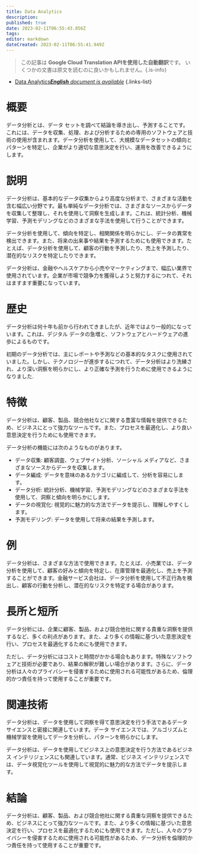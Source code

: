 ```yaml
---
title: Data Analytics
description: 
published: true
date: 2023-02-11T06:55:43.856Z
tags: 
editor: markdown
dateCreated: 2023-02-11T06:55:41.949Z
---
```


> この記事は **Google Cloud Translation APIを使用した自動翻訳**です。
いくつかの文書は原文を読むのに良いかもしれません。{.is-info}



- [Data Analytics***English** document is available*](/en/Knowledge-base/Dictionary/data-analytics)
{.links-list}


# 概要
データ分析とは、データ セットを調べて結論を導き出し、予測することです。これには、データを収集、処理、および分析するための専用のソフトウェアと技術の使用が含まれます。データ分析を使用して、大規模なデータセットの傾向とパターンを特定し、企業がより適切な意思決定を行い、運用を改善できるようにします。

# 説明
データ分析は、基本的なデータ収集からより高度な分析まで、さまざまな活動を含む幅広い分野です。最も単純なデータ分析では、さまざまなソースからデータを収集して整理し、それを使用して洞察を生成します。これは、統計分析、機械学習、予測モデリングなどのさまざまな手法を使用して行うことができます。

データ分析を使用して、傾向を特定し、相関関係を明らかにし、データの異常を検出できます。また、将来の出来事や結果を予測するためにも使用できます。たとえば、データ分析を使用して、顧客の行動を予測したり、売上を予測したり、潜在的なリスクを特定したりできます。

データ分析は、金融やヘルスケアから小売やマーケティングまで、幅広い業界で使用されています。企業が市場で競争力を獲得しようと努力するにつれて、それはますます重要になっています。

# 歴史
データ分析は何十年も前から行われてきましたが、近年ではより一般的になっています。これは、デジタル データの急増と、ソフトウェアとハードウェアの進歩によるものです。

初期のデータ分析では、主にレポートや予測などの基本的なタスクに使用されていました。しかし、テクノロジーが進歩するにつれて、データ分析はより洗練され、より深い洞察を明らかにし、より正確な予測を行うために使用できるようになりました.

# 特徴
データ分析は、顧客、製品、競合他社などに関する豊富な情報を提供できるため、ビジネスにとって強力なツールです。また、プロセスを最適化し、より良い意思決定を行うためにも使用できます。

データ分析の機能には次のようなものがあります。

- データ収集: 顧客調査、ウェブサイト分析、ソーシャル メディアなど、さまざまなソースからデータを収集します。
- データ編成: データを意味のあるカテゴリに編成して、分析を容易にします。
- データ分析: 統計分析、機械学習、予測モデリングなどのさまざまな手法を使用して、洞察と傾向を明らかにします。
- データの視覚化: 視覚的に魅力的な方法でデータを提示し、理解しやすくします。
- 予測モデリング: データを使用して将来の結果を予測します。

# 例
データ分析は、さまざまな方法で使用できます。たとえば、小売業では、データ分析を使用して、顧客の好みと傾向を特定し、在庫管理を最適化し、売上を予測することができます。金融サービス会社は、データ分析を使用して不正行為を検出し、顧客の行動を分析し、潜在的なリスクを特定する場合があります。

# 長所と短所
データ分析には、企業に顧客、製品、および競合他社に関する貴重な洞察を提供するなど、多くの利点があります。また、より多くの情報に基づいた意思決定を行い、プロセスを最適化するためにも使用できます。

ただし、データ分析にはコストと時間がかかる場合もあります。特殊なソフトウェアと技術が必要であり、結果の解釈が難しい場合があります。さらに、データ分析は人々のプライバシーを侵害するために使用される可能性があるため、倫理的かつ責任を持って使用することが重要です。

# 関連技術
データ分析は、データを使用して洞察を得て意思決定を行う手法であるデータ サイエンスと密接に関連しています。データ サイエンスでは、アルゴリズムと機械学習を使用してデータを分析し、パターンを明らかにします。

データ分析は、データを使用してビジネス上の意思決定を行う方法であるビジネス インテリジェンスにも関連しています。通常、ビジネス インテリジェンスでは、データ視覚化ツールを使用して視覚的に魅力的な方法でデータを提示します。

# 結論
データ分析は、顧客、製品、および競合他社に関する貴重な洞察を提供できるため、ビジネスにとって強力なツールです。また、より多くの情報に基づいた意思決定を行い、プロセスを最適化するためにも使用できます。ただし、人々のプライバシーを侵害するために使用される可能性があるため、データ分析を倫理的かつ責任を持って使用することが重要です。